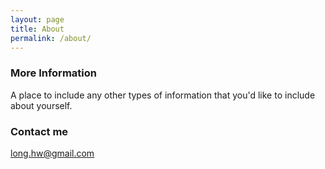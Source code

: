 ```yaml
---
layout: page
title: About
permalink: /about/
---
```



### More Information

A place to include any other types of information that you'd like to include about yourself.

### Contact me

[long.hw@gmail.com](mailto:long.hw@gmail.com)